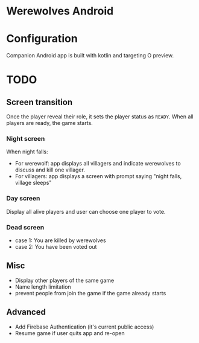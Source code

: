 Werewolves Android
==================

# Configuration

Companion Android app is built with kotlin and targeting O preview.

# TODO

## Screen transition

Once the player reveal their role, it sets the player status as `READY`. When all players are
ready, the game starts.

### Night screen

When night falls:

- For werewolf: app displays all villagers and indicate werewolves to discuss and kill one villager.
- For villagers: app displays a screen with prompt saying "night falls, village sleeps"

### Day screen

Display all alive players and user can choose one player to vote.

### Dead screen

- case 1: You are killed by werewolves
- case 2: You have been voted out

## Misc

- Display other players of the same game
- Name length limitation
- prevent people from join the game if the game already starts

## Advanced

- Add Firebase Authentication (it's current public access)
- Resume game if user quits app and re-open